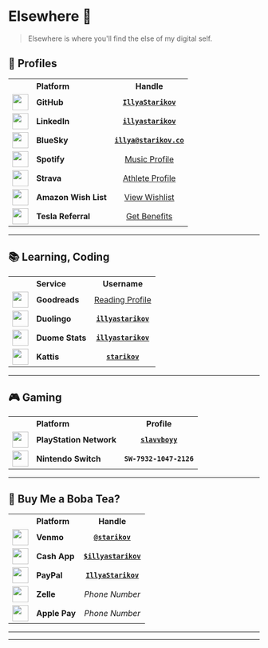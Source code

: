 # Elsewhere 🔗
> Elsewhere is where you'll find the else of my digital self.

<h2>👤 Profiles</h2>

<table>
<tr>
<th style="text-align:center"></th>
<th style="text-align:left">Platform</th>
<th style="text-align:center">Handle</th>
</tr>
<tr>
<td style="text-align:center"><div style="display:flex;justify-content:center;align-items:center"><img src="https://github.githubassets.com/images/modules/logos_page/GitHub-Mark.png" width="32" height="32"></div></td>
<td><strong>GitHub</strong></td>
<td style="text-align:center"><a href="http://github.com/IllyaStarikov/"><strong><code>IllyaStarikov</code></strong></a></td>
</tr>
<tr>
<td style="text-align:center"><div style="display:flex;justify-content:center;align-items:center"><img src="https://cdn-icons-png.flaticon.com/512/174/174857.png" width="32" height="32"></div></td>
<td><strong>LinkedIn</strong></td>
<td style="text-align:center"><a href="https://linkedin.com/in/illyastarikov/"><strong><code>illyastarikov</code></strong></a></td>
</tr>
<tr>
<td style="text-align:center"><div style="display:flex;justify-content:center;align-items:center"><img src="https://bsky.app/static/apple-touch-icon.png" width="32" height="32"></div></td>
<td><strong>BlueSky</strong></td>
<td style="text-align:center"><a href="https://bsky.app/profile/illya.starikov.co"><strong><code>illya@starikov.co</code></strong></a></td>
</tr>
<tr>
<td style="text-align:center"><div style="display:flex;justify-content:center;align-items:center"><img src="https://storage.googleapis.com/pr-newsroom-wp/1/2018/11/Spotify_Logo_CMYK_Green.png" width="32" height="32"></div></td>
<td><strong>Spotify</strong></td>
<td style="text-align:center"><a href="https://open.spotify.com/user/ows1bq75fpsu8jc6to7swizs7">Music Profile</a></td>
</tr>
<tr>
<td style="text-align:center"><div style="display:flex;justify-content:center;align-items:center"><img src="https://cdn.worldvectorlogo.com/logos/strava-2.svg" width="32" height="32"></div></td>
<td><strong>Strava</strong></td>
<td style="text-align:center"><a href="https://strava.com/athletes/12825495">Athlete Profile</a></td>
</tr>
<tr>
<td style="text-align:center"><div style="display:flex;justify-content:center;align-items:center"><img src="https://www.pngmart.com/files/23/Amazon-Logo-White-PNG-Image.png" width="32" height="32"></div></td>
<td><strong>Amazon Wish List</strong></td>
<td style="text-align:center"><a href="https://amazon.com/hz/wishlist/ls/27GJGUU9A6P8S">View Wishlist</a></td>
</tr>
<tr>
<td style="text-align:center"><div style="display:flex;justify-content:center;align-items:center"><img src="https://upload.wikimedia.org/wikipedia/commons/b/bd/Tesla_Motors.svg" width="32" height="32"></div></td>
<td><strong>Tesla Referral</strong></td>
<td style="text-align:center"><a href="https://ts.la/illya39523">Get Benefits</a></td>
</tr>
</table>

<hr>

<h2>📚 Learning, Coding</h2>

<table>
<tr>
<th style="text-align:center"></th>
<th style="text-align:left">Service</th>
<th style="text-align:center">Username</th>
</tr>
<tr>
<td style="text-align:center"><div style="display:flex;justify-content:center;align-items:center"><img src="https://s.gr-assets.com/assets/icons/goodreads_icon_50x50-823139ec9dc84278d3863007486ae0ac.png" width="32" height="32"></div></td>
<td><strong>Goodreads</strong></td>
<td style="text-align:center"><a href="https://goodreads.com/user/show/137314885-illya-starikov">Reading Profile</a></td>
</tr>
<tr>
<td style="text-align:center"><div style="display:flex;justify-content:center;align-items:center"><img src="https://d35aaqx5ub95lt.cloudfront.net/images/dca3b978d07a7dfc05adb1d5526e9e21.svg" width="32" height="32"></div></td>
<td><strong>Duolingo</strong></td>
<td style="text-align:center"><a href="https://duolingo.com/profile/illyastarikov"><strong><code>illyastarikov</code></strong></a></td>
</tr>
<tr>
<td style="text-align:center"><div style="display:flex;justify-content:center;align-items:center"><img src="https://d35aaqx5ub95lt.cloudfront.net/images/dca3b978d07a7dfc05adb1d5526e9e21.svg" width="32" height="32"></div></td>
<td><strong>Duome Stats</strong></td>
<td style="text-align:center"><a href="https://duome.eu/illyastarikov/"><strong><code>illyastarikov</code></strong></a></td>
</tr>
<tr>
<td style="text-align:center"><div style="display:flex;justify-content:center;align-items:center"><img src="https://open.kattis.com/images/kattis/judge.png" width="32" height="32"></div></td>
<td><strong>Kattis</strong></td>
<td style="text-align:center"><a href="https://open.kattis.com/users/starikov"><strong><code>starikov</code></strong></a></td>
</tr>
</table>

<hr>

<h2>🎮 Gaming</h2>

<table>
<tr>
<th style="text-align:center"></th>
<th style="text-align:left">Platform</th>
<th style="text-align:center">Profile</th>
</tr>
<tr>
<td style="text-align:center"><div style="display:flex;justify-content:center;align-items:center"><img src="https://upload.wikimedia.org/wikipedia/commons/thumb/4/4e/Playstation_logo_colour.svg/1200px-Playstation_logo_colour.svg.png" width="32" height="32"></div></td>
<td><strong>PlayStation Network</strong></td>
<td style="text-align:center"><a href="https://psnprofiles.com/slavvboyy"><strong><code>slavvboyy</code></strong></a></td>
</tr>
<tr>
<td style="text-align:center"><div style="display:flex;justify-content:center;align-items:center"><img src="https://upload.wikimedia.org/wikipedia/commons/thumb/f/f0/Nintendo_Switch_logo.svg/1024px-Nintendo_Switch_logo.svg.png" width="32" height="32"></div></td>
<td><strong>Nintendo Switch</strong></td>
<td style="text-align:center"><strong><code>SW-7932-1047-2126</code></strong></td>
</tr>
</table>

<hr>

<h2>💸 Buy Me a Boba Tea?</h2>

<table>
<tr>
<th style="text-align:center"></th>
<th style="text-align:left">Platform</th>
<th style="text-align:center">Handle</th>
</tr>
<tr>
<td style="text-align:center"><div style="display:flex;justify-content:center;align-items:center"><img src="https://cdn1.venmo.com/marketing/images/branding/venmo-icon.svg" width="32" height="32"></div></td>
<td><strong>Venmo</strong></td>
<td style="text-align:center"><a href="https://account.venmo.com/u/starikov"><strong><code>@starikov</code></strong></a></td>
</tr>
<tr>
<td style="text-align:center"><div style="display:flex;justify-content:center;align-items:center"><img src="https://upload.wikimedia.org/wikipedia/commons/c/c5/Square_Cash_app_logo.svg" width="32" height="32"></div></td>
<td><strong>Cash App</strong></td>
<td style="text-align:center"><a href="https://cash.app/$illyastarikov"><strong><code>$illyastarikov</code></strong></a></td>
</tr>
<tr>
<td style="text-align:center"><div style="display:flex;justify-content:center;align-items:center"><img src="https://cdn-icons-png.flaticon.com/512/174/174861.png" width="32" height="32"></div></td>
<td><strong>PayPal</strong></td>
<td style="text-align:center"><a href="https://paypal.me/IllyaStarikov"><strong><code>IllyaStarikov</code></strong></a></td>
</tr>
<tr>
<td style="text-align:center"><div style="display:flex;justify-content:center;align-items:center"><img src="https://download.logo.wine/logo/Zelle_(payment_service)/Zelle_(payment_service)-Logo.wine.png" width="32" height="32"></div></td>
<td><strong>Zelle</strong></td>
<td style="text-align:center"><em>Phone Number</em></td>
</tr>
<tr>
<td style="text-align:center"><div style="display:flex;justify-content:center;align-items:center"><img src="https://developer.apple.com/assets/elements/icons/apple-pay/apple-pay.svg" width="32" height="32"></div></td>
<td><strong>Apple Pay</strong></td>
<td style="text-align:center"><em>Phone Number</em></td>
</tr>
</table>

<hr>

---